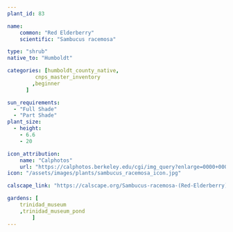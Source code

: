 ```yaml
---
plant_id: 83

name: 
    common: "Red Elderberry"  
    scientific: "Sambucus racemosa"  

type: "shrub"
native_to: "Humboldt"

categories: [humboldt_county_native,
         cnps_master_inventory
        ,beginner
      ]

sun_requirements:
  - "Full Shade"
  - "Part Shade"
plant_size:
  - height: 
    - 6.6
    - 20

icon_attribution: 
    name: "Calphotos"
    url: "https://calphotos.berkeley.edu/cgi/img_query?enlarge=0000+0000+0906+0590" 
icon: "/assets/images/plants/sambucus_racemosa_icon.jpg"

calscape_link: "https://calscape.org/Sambucus-racemosa-(Red-Elderberry)"

gardens: [
    trinidad_museum
    ,trinidad_museum_pond
        ]
---
```


